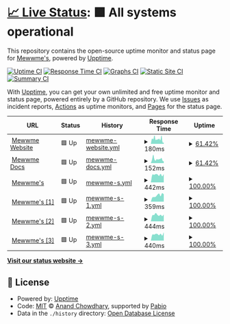 # [📈 Live Status](https://mewwme.github.io/upptime): <!--live status--> **🟩 All systems operational**

This repository contains the open-source uptime monitor and status page for [Mewwme's](https://meww.me), powered by [Upptime](https://github.com/upptime/upptime).

[![Uptime CI](https://github.com/mewwme/upptime/workflows/Uptime%20CI/badge.svg)](https://github.com/mewwme/upptime/actions?query=workflow%3A%22Uptime+CI%22)
[![Response Time CI](https://github.com/mewwme/upptime/workflows/Response%20Time%20CI/badge.svg)](https://github.com/mewwme/upptime/actions?query=workflow%3A%22Response+Time+CI%22)
[![Graphs CI](https://github.com/mewwme/upptime/workflows/Graphs%20CI/badge.svg)](https://github.com/mewwme/upptime/actions?query=workflow%3A%22Graphs+CI%22)
[![Static Site CI](https://github.com/mewwme/upptime/workflows/Static%20Site%20CI/badge.svg)](https://github.com/mewwme/upptime/actions?query=workflow%3A%22Static+Site+CI%22)
[![Summary CI](https://github.com/mewwme/upptime/workflows/Summary%20CI/badge.svg)](https://github.com/mewwme/upptime/actions?query=workflow%3A%22Summary+CI%22)

With [Upptime](https://upptime.js.org), you can get your own unlimited and free uptime monitor and status page, powered entirely by a GitHub repository. We use [Issues](https://github.com/mewwme/upptime/issues) as incident reports, [Actions](https://github.com/mewwme/upptime/actions) as uptime monitors, and [Pages](https://mewwme.github.io/upptime) for the status page.

<!--start: status pages-->
<!-- This summary is generated by Upptime (https://github.com/upptime/upptime) -->
<!-- Do not edit this manually, your changes will be overwritten -->
<!-- prettier-ignore -->
| URL | Status | History | Response Time | Uptime |
| --- | ------ | ------- | ------------- | ------ |
| <img alt="" src="https://icons.duckduckgo.com/ip3/meww.me.ico" height="13"> [Mewwme Website](https://meww.me) | 🟩 Up | [mewwme-website.yml](https://github.com/mewwme/upptime/commits/HEAD/history/mewwme-website.yml) | <details><summary><img alt="Response time graph" src="./graphs/mewwme-website/response-time-week.png" height="20"> 180ms</summary><br><a href="https://mewwme.github.io/upptime/history/mewwme-website"><img alt="Response time 191" src="https://img.shields.io/endpoint?url=https%3A%2F%2Fraw.githubusercontent.com%2Fmewwme%2Fupptime%2FHEAD%2Fapi%2Fmewwme-website%2Fresponse-time.json"></a><br><a href="https://mewwme.github.io/upptime/history/mewwme-website"><img alt="24-hour response time 110" src="https://img.shields.io/endpoint?url=https%3A%2F%2Fraw.githubusercontent.com%2Fmewwme%2Fupptime%2FHEAD%2Fapi%2Fmewwme-website%2Fresponse-time-day.json"></a><br><a href="https://mewwme.github.io/upptime/history/mewwme-website"><img alt="7-day response time 180" src="https://img.shields.io/endpoint?url=https%3A%2F%2Fraw.githubusercontent.com%2Fmewwme%2Fupptime%2FHEAD%2Fapi%2Fmewwme-website%2Fresponse-time-week.json"></a><br><a href="https://mewwme.github.io/upptime/history/mewwme-website"><img alt="30-day response time 189" src="https://img.shields.io/endpoint?url=https%3A%2F%2Fraw.githubusercontent.com%2Fmewwme%2Fupptime%2FHEAD%2Fapi%2Fmewwme-website%2Fresponse-time-month.json"></a><br><a href="https://mewwme.github.io/upptime/history/mewwme-website"><img alt="1-year response time 191" src="https://img.shields.io/endpoint?url=https%3A%2F%2Fraw.githubusercontent.com%2Fmewwme%2Fupptime%2FHEAD%2Fapi%2Fmewwme-website%2Fresponse-time-year.json"></a></details> | <details><summary><a href="https://mewwme.github.io/upptime/history/mewwme-website">61.42%</a></summary><a href="https://mewwme.github.io/upptime/history/mewwme-website"><img alt="All-time uptime 94.86%" src="https://img.shields.io/endpoint?url=https%3A%2F%2Fraw.githubusercontent.com%2Fmewwme%2Fupptime%2FHEAD%2Fapi%2Fmewwme-website%2Fuptime.json"></a><br><a href="https://mewwme.github.io/upptime/history/mewwme-website"><img alt="24-hour uptime 0.01%" src="https://img.shields.io/endpoint?url=https%3A%2F%2Fraw.githubusercontent.com%2Fmewwme%2Fupptime%2FHEAD%2Fapi%2Fmewwme-website%2Fuptime-day.json"></a><br><a href="https://mewwme.github.io/upptime/history/mewwme-website"><img alt="7-day uptime 61.42%" src="https://img.shields.io/endpoint?url=https%3A%2F%2Fraw.githubusercontent.com%2Fmewwme%2Fupptime%2FHEAD%2Fapi%2Fmewwme-website%2Fuptime-week.json"></a><br><a href="https://mewwme.github.io/upptime/history/mewwme-website"><img alt="30-day uptime 91.12%" src="https://img.shields.io/endpoint?url=https%3A%2F%2Fraw.githubusercontent.com%2Fmewwme%2Fupptime%2FHEAD%2Fapi%2Fmewwme-website%2Fuptime-month.json"></a><br><a href="https://mewwme.github.io/upptime/history/mewwme-website"><img alt="1-year uptime 94.86%" src="https://img.shields.io/endpoint?url=https%3A%2F%2Fraw.githubusercontent.com%2Fmewwme%2Fupptime%2FHEAD%2Fapi%2Fmewwme-website%2Fuptime-year.json"></a></details>
| <img alt="" src="https://icons.duckduckgo.com/ip3/docs.meww.me.ico" height="13"> [Mewwme Docs](https://docs.meww.me) | 🟩 Up | [mewwme-docs.yml](https://github.com/mewwme/upptime/commits/HEAD/history/mewwme-docs.yml) | <details><summary><img alt="Response time graph" src="./graphs/mewwme-docs/response-time-week.png" height="20"> 152ms</summary><br><a href="https://mewwme.github.io/upptime/history/mewwme-docs"><img alt="Response time 167" src="https://img.shields.io/endpoint?url=https%3A%2F%2Fraw.githubusercontent.com%2Fmewwme%2Fupptime%2FHEAD%2Fapi%2Fmewwme-docs%2Fresponse-time.json"></a><br><a href="https://mewwme.github.io/upptime/history/mewwme-docs"><img alt="24-hour response time 220" src="https://img.shields.io/endpoint?url=https%3A%2F%2Fraw.githubusercontent.com%2Fmewwme%2Fupptime%2FHEAD%2Fapi%2Fmewwme-docs%2Fresponse-time-day.json"></a><br><a href="https://mewwme.github.io/upptime/history/mewwme-docs"><img alt="7-day response time 152" src="https://img.shields.io/endpoint?url=https%3A%2F%2Fraw.githubusercontent.com%2Fmewwme%2Fupptime%2FHEAD%2Fapi%2Fmewwme-docs%2Fresponse-time-week.json"></a><br><a href="https://mewwme.github.io/upptime/history/mewwme-docs"><img alt="30-day response time 163" src="https://img.shields.io/endpoint?url=https%3A%2F%2Fraw.githubusercontent.com%2Fmewwme%2Fupptime%2FHEAD%2Fapi%2Fmewwme-docs%2Fresponse-time-month.json"></a><br><a href="https://mewwme.github.io/upptime/history/mewwme-docs"><img alt="1-year response time 167" src="https://img.shields.io/endpoint?url=https%3A%2F%2Fraw.githubusercontent.com%2Fmewwme%2Fupptime%2FHEAD%2Fapi%2Fmewwme-docs%2Fresponse-time-year.json"></a></details> | <details><summary><a href="https://mewwme.github.io/upptime/history/mewwme-docs">61.42%</a></summary><a href="https://mewwme.github.io/upptime/history/mewwme-docs"><img alt="All-time uptime 94.85%" src="https://img.shields.io/endpoint?url=https%3A%2F%2Fraw.githubusercontent.com%2Fmewwme%2Fupptime%2FHEAD%2Fapi%2Fmewwme-docs%2Fuptime.json"></a><br><a href="https://mewwme.github.io/upptime/history/mewwme-docs"><img alt="24-hour uptime 0.01%" src="https://img.shields.io/endpoint?url=https%3A%2F%2Fraw.githubusercontent.com%2Fmewwme%2Fupptime%2FHEAD%2Fapi%2Fmewwme-docs%2Fuptime-day.json"></a><br><a href="https://mewwme.github.io/upptime/history/mewwme-docs"><img alt="7-day uptime 61.42%" src="https://img.shields.io/endpoint?url=https%3A%2F%2Fraw.githubusercontent.com%2Fmewwme%2Fupptime%2FHEAD%2Fapi%2Fmewwme-docs%2Fuptime-week.json"></a><br><a href="https://mewwme.github.io/upptime/history/mewwme-docs"><img alt="30-day uptime 91.12%" src="https://img.shields.io/endpoint?url=https%3A%2F%2Fraw.githubusercontent.com%2Fmewwme%2Fupptime%2FHEAD%2Fapi%2Fmewwme-docs%2Fuptime-month.json"></a><br><a href="https://mewwme.github.io/upptime/history/mewwme-docs"><img alt="1-year uptime 94.85%" src="https://img.shields.io/endpoint?url=https%3A%2F%2Fraw.githubusercontent.com%2Fmewwme%2Fupptime%2FHEAD%2Fapi%2Fmewwme-docs%2Fuptime-year.json"></a></details>
| <img alt="" src="https://icons.duckduckgo.com/ip3/panel.meww.me.ico" height="13"> [Mewwme's](http://panel.meww.me:3000) | 🟩 Up | [mewwme-s.yml](https://github.com/mewwme/upptime/commits/HEAD/history/mewwme-s.yml) | <details><summary><img alt="Response time graph" src="./graphs/mewwme-s/response-time-week.png" height="20"> 442ms</summary><br><a href="https://mewwme.github.io/upptime/history/mewwme-s"><img alt="Response time 355" src="https://img.shields.io/endpoint?url=https%3A%2F%2Fraw.githubusercontent.com%2Fmewwme%2Fupptime%2FHEAD%2Fapi%2Fmewwme-s%2Fresponse-time.json"></a><br><a href="https://mewwme.github.io/upptime/history/mewwme-s"><img alt="24-hour response time 474" src="https://img.shields.io/endpoint?url=https%3A%2F%2Fraw.githubusercontent.com%2Fmewwme%2Fupptime%2FHEAD%2Fapi%2Fmewwme-s%2Fresponse-time-day.json"></a><br><a href="https://mewwme.github.io/upptime/history/mewwme-s"><img alt="7-day response time 442" src="https://img.shields.io/endpoint?url=https%3A%2F%2Fraw.githubusercontent.com%2Fmewwme%2Fupptime%2FHEAD%2Fapi%2Fmewwme-s%2Fresponse-time-week.json"></a><br><a href="https://mewwme.github.io/upptime/history/mewwme-s"><img alt="30-day response time 413" src="https://img.shields.io/endpoint?url=https%3A%2F%2Fraw.githubusercontent.com%2Fmewwme%2Fupptime%2FHEAD%2Fapi%2Fmewwme-s%2Fresponse-time-month.json"></a><br><a href="https://mewwme.github.io/upptime/history/mewwme-s"><img alt="1-year response time 355" src="https://img.shields.io/endpoint?url=https%3A%2F%2Fraw.githubusercontent.com%2Fmewwme%2Fupptime%2FHEAD%2Fapi%2Fmewwme-s%2Fresponse-time-year.json"></a></details> | <details><summary><a href="https://mewwme.github.io/upptime/history/mewwme-s">100.00%</a></summary><a href="https://mewwme.github.io/upptime/history/mewwme-s"><img alt="All-time uptime 91.55%" src="https://img.shields.io/endpoint?url=https%3A%2F%2Fraw.githubusercontent.com%2Fmewwme%2Fupptime%2FHEAD%2Fapi%2Fmewwme-s%2Fuptime.json"></a><br><a href="https://mewwme.github.io/upptime/history/mewwme-s"><img alt="24-hour uptime 100.00%" src="https://img.shields.io/endpoint?url=https%3A%2F%2Fraw.githubusercontent.com%2Fmewwme%2Fupptime%2FHEAD%2Fapi%2Fmewwme-s%2Fuptime-day.json"></a><br><a href="https://mewwme.github.io/upptime/history/mewwme-s"><img alt="7-day uptime 100.00%" src="https://img.shields.io/endpoint?url=https%3A%2F%2Fraw.githubusercontent.com%2Fmewwme%2Fupptime%2FHEAD%2Fapi%2Fmewwme-s%2Fuptime-week.json"></a><br><a href="https://mewwme.github.io/upptime/history/mewwme-s"><img alt="30-day uptime 88.83%" src="https://img.shields.io/endpoint?url=https%3A%2F%2Fraw.githubusercontent.com%2Fmewwme%2Fupptime%2FHEAD%2Fapi%2Fmewwme-s%2Fuptime-month.json"></a><br><a href="https://mewwme.github.io/upptime/history/mewwme-s"><img alt="1-year uptime 91.55%" src="https://img.shields.io/endpoint?url=https%3A%2F%2Fraw.githubusercontent.com%2Fmewwme%2Fupptime%2FHEAD%2Fapi%2Fmewwme-s%2Fuptime-year.json"></a></details>
| <img alt="" src="https://icons.duckduckgo.com/ip3/borneo.alfari.id.ico" height="13"> [Mewwme's [1]](http://borneo.alfari.id:39008) | 🟩 Up | [mewwme-s-1.yml](https://github.com/mewwme/upptime/commits/HEAD/history/mewwme-s-1.yml) | <details><summary><img alt="Response time graph" src="./graphs/mewwme-s-1/response-time-week.png" height="20"> 359ms</summary><br><a href="https://mewwme.github.io/upptime/history/mewwme-s-1"><img alt="Response time 279" src="https://img.shields.io/endpoint?url=https%3A%2F%2Fraw.githubusercontent.com%2Fmewwme%2Fupptime%2FHEAD%2Fapi%2Fmewwme-s-1%2Fresponse-time.json"></a><br><a href="https://mewwme.github.io/upptime/history/mewwme-s-1"><img alt="24-hour response time 423" src="https://img.shields.io/endpoint?url=https%3A%2F%2Fraw.githubusercontent.com%2Fmewwme%2Fupptime%2FHEAD%2Fapi%2Fmewwme-s-1%2Fresponse-time-day.json"></a><br><a href="https://mewwme.github.io/upptime/history/mewwme-s-1"><img alt="7-day response time 359" src="https://img.shields.io/endpoint?url=https%3A%2F%2Fraw.githubusercontent.com%2Fmewwme%2Fupptime%2FHEAD%2Fapi%2Fmewwme-s-1%2Fresponse-time-week.json"></a><br><a href="https://mewwme.github.io/upptime/history/mewwme-s-1"><img alt="30-day response time 305" src="https://img.shields.io/endpoint?url=https%3A%2F%2Fraw.githubusercontent.com%2Fmewwme%2Fupptime%2FHEAD%2Fapi%2Fmewwme-s-1%2Fresponse-time-month.json"></a><br><a href="https://mewwme.github.io/upptime/history/mewwme-s-1"><img alt="1-year response time 279" src="https://img.shields.io/endpoint?url=https%3A%2F%2Fraw.githubusercontent.com%2Fmewwme%2Fupptime%2FHEAD%2Fapi%2Fmewwme-s-1%2Fresponse-time-year.json"></a></details> | <details><summary><a href="https://mewwme.github.io/upptime/history/mewwme-s-1">100.00%</a></summary><a href="https://mewwme.github.io/upptime/history/mewwme-s-1"><img alt="All-time uptime 88.67%" src="https://img.shields.io/endpoint?url=https%3A%2F%2Fraw.githubusercontent.com%2Fmewwme%2Fupptime%2FHEAD%2Fapi%2Fmewwme-s-1%2Fuptime.json"></a><br><a href="https://mewwme.github.io/upptime/history/mewwme-s-1"><img alt="24-hour uptime 100.00%" src="https://img.shields.io/endpoint?url=https%3A%2F%2Fraw.githubusercontent.com%2Fmewwme%2Fupptime%2FHEAD%2Fapi%2Fmewwme-s-1%2Fuptime-day.json"></a><br><a href="https://mewwme.github.io/upptime/history/mewwme-s-1"><img alt="7-day uptime 100.00%" src="https://img.shields.io/endpoint?url=https%3A%2F%2Fraw.githubusercontent.com%2Fmewwme%2Fupptime%2FHEAD%2Fapi%2Fmewwme-s-1%2Fuptime-week.json"></a><br><a href="https://mewwme.github.io/upptime/history/mewwme-s-1"><img alt="30-day uptime 83.54%" src="https://img.shields.io/endpoint?url=https%3A%2F%2Fraw.githubusercontent.com%2Fmewwme%2Fupptime%2FHEAD%2Fapi%2Fmewwme-s-1%2Fuptime-month.json"></a><br><a href="https://mewwme.github.io/upptime/history/mewwme-s-1"><img alt="1-year uptime 88.67%" src="https://img.shields.io/endpoint?url=https%3A%2F%2Fraw.githubusercontent.com%2Fmewwme%2Fupptime%2FHEAD%2Fapi%2Fmewwme-s-1%2Fuptime-year.json"></a></details>
| <img alt="" src="https://icons.duckduckgo.com/ip3/panel.meww.me.ico" height="13"> [Mewwme's [2]](http://panel.meww.me:3004) | 🟩 Up | [mewwme-s-2.yml](https://github.com/mewwme/upptime/commits/HEAD/history/mewwme-s-2.yml) | <details><summary><img alt="Response time graph" src="./graphs/mewwme-s-2/response-time-week.png" height="20"> 444ms</summary><br><a href="https://mewwme.github.io/upptime/history/mewwme-s-2"><img alt="Response time 326" src="https://img.shields.io/endpoint?url=https%3A%2F%2Fraw.githubusercontent.com%2Fmewwme%2Fupptime%2FHEAD%2Fapi%2Fmewwme-s-2%2Fresponse-time.json"></a><br><a href="https://mewwme.github.io/upptime/history/mewwme-s-2"><img alt="24-hour response time 467" src="https://img.shields.io/endpoint?url=https%3A%2F%2Fraw.githubusercontent.com%2Fmewwme%2Fupptime%2FHEAD%2Fapi%2Fmewwme-s-2%2Fresponse-time-day.json"></a><br><a href="https://mewwme.github.io/upptime/history/mewwme-s-2"><img alt="7-day response time 444" src="https://img.shields.io/endpoint?url=https%3A%2F%2Fraw.githubusercontent.com%2Fmewwme%2Fupptime%2FHEAD%2Fapi%2Fmewwme-s-2%2Fresponse-time-week.json"></a><br><a href="https://mewwme.github.io/upptime/history/mewwme-s-2"><img alt="30-day response time 395" src="https://img.shields.io/endpoint?url=https%3A%2F%2Fraw.githubusercontent.com%2Fmewwme%2Fupptime%2FHEAD%2Fapi%2Fmewwme-s-2%2Fresponse-time-month.json"></a><br><a href="https://mewwme.github.io/upptime/history/mewwme-s-2"><img alt="1-year response time 326" src="https://img.shields.io/endpoint?url=https%3A%2F%2Fraw.githubusercontent.com%2Fmewwme%2Fupptime%2FHEAD%2Fapi%2Fmewwme-s-2%2Fresponse-time-year.json"></a></details> | <details><summary><a href="https://mewwme.github.io/upptime/history/mewwme-s-2">100.00%</a></summary><a href="https://mewwme.github.io/upptime/history/mewwme-s-2"><img alt="All-time uptime 88.62%" src="https://img.shields.io/endpoint?url=https%3A%2F%2Fraw.githubusercontent.com%2Fmewwme%2Fupptime%2FHEAD%2Fapi%2Fmewwme-s-2%2Fuptime.json"></a><br><a href="https://mewwme.github.io/upptime/history/mewwme-s-2"><img alt="24-hour uptime 100.00%" src="https://img.shields.io/endpoint?url=https%3A%2F%2Fraw.githubusercontent.com%2Fmewwme%2Fupptime%2FHEAD%2Fapi%2Fmewwme-s-2%2Fuptime-day.json"></a><br><a href="https://mewwme.github.io/upptime/history/mewwme-s-2"><img alt="7-day uptime 100.00%" src="https://img.shields.io/endpoint?url=https%3A%2F%2Fraw.githubusercontent.com%2Fmewwme%2Fupptime%2FHEAD%2Fapi%2Fmewwme-s-2%2Fuptime-week.json"></a><br><a href="https://mewwme.github.io/upptime/history/mewwme-s-2"><img alt="30-day uptime 83.54%" src="https://img.shields.io/endpoint?url=https%3A%2F%2Fraw.githubusercontent.com%2Fmewwme%2Fupptime%2FHEAD%2Fapi%2Fmewwme-s-2%2Fuptime-month.json"></a><br><a href="https://mewwme.github.io/upptime/history/mewwme-s-2"><img alt="1-year uptime 88.62%" src="https://img.shields.io/endpoint?url=https%3A%2F%2Fraw.githubusercontent.com%2Fmewwme%2Fupptime%2FHEAD%2Fapi%2Fmewwme-s-2%2Fuptime-year.json"></a></details>
| <img alt="" src="https://icons.duckduckgo.com/ip3/panel.meww.me.ico" height="13"> [Mewwme's [3]](http://panel.meww.me:3005) | 🟩 Up | [mewwme-s-3.yml](https://github.com/mewwme/upptime/commits/HEAD/history/mewwme-s-3.yml) | <details><summary><img alt="Response time graph" src="./graphs/mewwme-s-3/response-time-week.png" height="20"> 440ms</summary><br><a href="https://mewwme.github.io/upptime/history/mewwme-s-3"><img alt="Response time 320" src="https://img.shields.io/endpoint?url=https%3A%2F%2Fraw.githubusercontent.com%2Fmewwme%2Fupptime%2FHEAD%2Fapi%2Fmewwme-s-3%2Fresponse-time.json"></a><br><a href="https://mewwme.github.io/upptime/history/mewwme-s-3"><img alt="24-hour response time 574" src="https://img.shields.io/endpoint?url=https%3A%2F%2Fraw.githubusercontent.com%2Fmewwme%2Fupptime%2FHEAD%2Fapi%2Fmewwme-s-3%2Fresponse-time-day.json"></a><br><a href="https://mewwme.github.io/upptime/history/mewwme-s-3"><img alt="7-day response time 440" src="https://img.shields.io/endpoint?url=https%3A%2F%2Fraw.githubusercontent.com%2Fmewwme%2Fupptime%2FHEAD%2Fapi%2Fmewwme-s-3%2Fresponse-time-week.json"></a><br><a href="https://mewwme.github.io/upptime/history/mewwme-s-3"><img alt="30-day response time 381" src="https://img.shields.io/endpoint?url=https%3A%2F%2Fraw.githubusercontent.com%2Fmewwme%2Fupptime%2FHEAD%2Fapi%2Fmewwme-s-3%2Fresponse-time-month.json"></a><br><a href="https://mewwme.github.io/upptime/history/mewwme-s-3"><img alt="1-year response time 320" src="https://img.shields.io/endpoint?url=https%3A%2F%2Fraw.githubusercontent.com%2Fmewwme%2Fupptime%2FHEAD%2Fapi%2Fmewwme-s-3%2Fresponse-time-year.json"></a></details> | <details><summary><a href="https://mewwme.github.io/upptime/history/mewwme-s-3">100.00%</a></summary><a href="https://mewwme.github.io/upptime/history/mewwme-s-3"><img alt="All-time uptime 88.25%" src="https://img.shields.io/endpoint?url=https%3A%2F%2Fraw.githubusercontent.com%2Fmewwme%2Fupptime%2FHEAD%2Fapi%2Fmewwme-s-3%2Fuptime.json"></a><br><a href="https://mewwme.github.io/upptime/history/mewwme-s-3"><img alt="24-hour uptime 100.00%" src="https://img.shields.io/endpoint?url=https%3A%2F%2Fraw.githubusercontent.com%2Fmewwme%2Fupptime%2FHEAD%2Fapi%2Fmewwme-s-3%2Fuptime-day.json"></a><br><a href="https://mewwme.github.io/upptime/history/mewwme-s-3"><img alt="7-day uptime 100.00%" src="https://img.shields.io/endpoint?url=https%3A%2F%2Fraw.githubusercontent.com%2Fmewwme%2Fupptime%2FHEAD%2Fapi%2Fmewwme-s-3%2Fuptime-week.json"></a><br><a href="https://mewwme.github.io/upptime/history/mewwme-s-3"><img alt="30-day uptime 83.30%" src="https://img.shields.io/endpoint?url=https%3A%2F%2Fraw.githubusercontent.com%2Fmewwme%2Fupptime%2FHEAD%2Fapi%2Fmewwme-s-3%2Fuptime-month.json"></a><br><a href="https://mewwme.github.io/upptime/history/mewwme-s-3"><img alt="1-year uptime 88.25%" src="https://img.shields.io/endpoint?url=https%3A%2F%2Fraw.githubusercontent.com%2Fmewwme%2Fupptime%2FHEAD%2Fapi%2Fmewwme-s-3%2Fuptime-year.json"></a></details>

<!--end: status pages-->

[**Visit our status website →**](https://mewwme.github.io/uptime)

## 📄 License

- Powered by: [Upptime](https://github.com/upptime/upptime)
- Code: [MIT](./LICENSE) © [Anand Chowdhary](https://anandchowdhary.com), supported by [Pabio](https://pabio.com)
- Data in the `./history` directory: [Open Database License](https://opendatacommons.org/licenses/odbl/1-0/)
